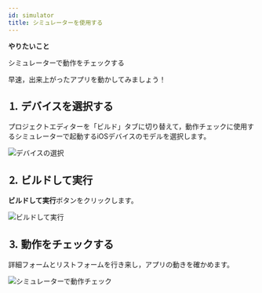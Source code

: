 ```yaml
---
id: simulator
title: シミュレーターを使用する
---
```


<div class = "objectives"> 

**やりたいこと**

シミュレーターで動作をチェックする</div> 

早速，出来上がったアプリを動かしてみましょう！

## ⒈ デバイスを選択する

プロジェクトエディターを「ビルド」タブに切り替えて，動作チェックに使用するシミュレーターで起動するiOSデバイスのモデルを選択します。

![デバイスの選択](assets/en/test-build/device-selection-4D-for-ios.png)

## ⒉ ビルドして実行

**ビルドして実行**ボタンをクリックします。

![ビルドして実行](assets/en/test-build/build-and-run-4D-for-iOS.png)

## ⒊ 動作をチェックする

詳細フォームとリストフォームを行き来し，アプリの動きを確かめます。

![シミュレーターで動作チェック](assets/en/test-build/simulator-forms-4D-for-iOS.png)